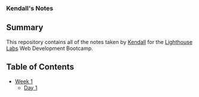 ### Kendall's Notes

## Summary

This repository contains all of the notes taken by [Kendall](https://github.com/kendallrowe) for the [Lighthouse Labs](https://www.lighthouselabs.ca/) Web Development Bootcamp.

## Table of Contents

* [Week 1](/Week_1)
  * [Day 1](/Week_1/Day_1)